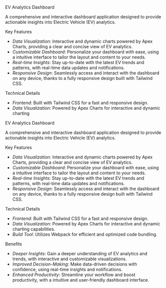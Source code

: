 EV Analytics Dashboard

A comprehensive and interactive dashboard application designed to provide actionable insights into Electric Vehicle (EV) analytics.

Key Features
- *Data Visualization*: Interactive and dynamic charts powered by Apex Charts, providing a clear and concise view of EV analytics.
- *Customizable Dashboard*: Personalize your dashboard with ease, using a intuitive interface to tailor the layout and content to your needs.
- *Real-time Insights*: Stay up-to-date with the latest EV trends and patterns, with real-time data updates and notifications.
- *Responsive Design*: Seamlessly access and interact with the dashboard on any device, thanks to a fully responsive design built with Tailwind CSS.

Technical Details
- *Frontend*: Built with Tailwind CSS for a fast and responsive design.
- *Data Visualization*: Powered by Apex Charts for interactive and dynamic charting

EV Analytics Dashboard


A comprehensive and interactive dashboard application designed to provide actionable insights into Electric Vehicle (EV) analytics.

Key Features
- *Data Visualization*: Interactive and dynamic charts powered by Apex Charts, providing a clear and concise view of EV analytics.
- *Customizable Dashboard*: Personalize your dashboard with ease, using a intuitive interface to tailor the layout and content to your needs.
- *Real-time Insights*: Stay up-to-date with the latest EV trends and patterns, with real-time data updates and notifications.
- *Responsive Design*: Seamlessly access and interact with the dashboard on any device, thanks to a fully responsive design built with Tailwind CSS.

Technical Details
- *Frontend*: Built with Tailwind CSS for a fast and responsive design.
- *Data Visualization*: Powered by Apex Charts for interactive and dynamic charting capabilities.
- *Build Tool*: Utilizes Webpack for efficient and optimized code bundling.

Benefits
- *Deeper Insights*: Gain a deeper understanding of EV analytics and trends, with interactive and customizable visualizations.
- *Improved Decision-Making*: Make data-driven decisions with confidence, using real-time insights and notifications.
- *Enhanced Productivity*: Streamline your workflow and boost productivity, with a intuitive and user-friendly dashboard interface.
